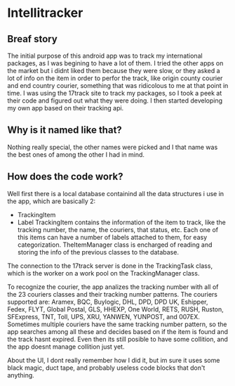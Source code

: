 # Intellitracker

## Breaf story
The initial purpose of this android app was to track my international packages, as I was begining to have a lot of them. I tried the other apps on the market but i didnt liked them because they were slow, or they asked a lot of info on the item in order to perfor the track, like origin county courier and end country courier, something that was ridicolous to me at that point in time. I was using the 17track site to track my packages, so I took a peek at their code and figured out what they were doing. I then started developing my own app based on their tracking api.

## Why is it named like that?
Nothing really special, the other names were picked and I that name was the best ones of among the other I had in mind.

## How does the code work?
Well first there is a local database containind all the data structures i use in the app, which are basically 2:
- TrackingItem
- Label
TrackingItem contains the information of the item to track, like the tracking number, the name, the couriers, that status, etc. Each one of this items can have a number of labels attached to them, for easy categorization.
TheItemManager class is encharged of reading and storing the info of the previous classes to the database.

The connection to the 17track server is done in the TrackingTask class, which is the worker on a work pool on the TrackingManager class.

To recognize the courier, the app analizes the tracking number with all of the 23 couriers classes and their tracking number patterns. The couriers supported are: Aramex, BQC, Buylogic, DHL, DPD, DPD UK, Eshipper, Fedex, FLYT, Global Postal, GLS, HHEXP, One World, RETS, RUSH, Ruston, SFExpress, TNT, Toll, UPS, XRU, YANWEN, YUNPOST, and 007EX. Sometimes multiple couriers have the same tracking number pattern, so the app searches among all these and decides based on if the item is found and the track hasnt expired. Even then its still posible to have some collition, and the app doesnt manage collition just yet.

About the UI, I dont really remember how I did it, but im sure it uses some black magic, duct tape, and probably useless code blocks that don't anything.